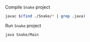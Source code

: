 Compile `Snake` project

```bash
javac $(find ./Snake/* | grep .java)
```

Run `Snake` project

```bash
java Snake/Main
```
